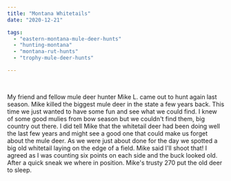 ```yaml
---
title: "Montana Whitetails"
date: "2020-12-21"

tags: 
  - "eastern-montana-mule-deer-hunts"
  - "hunting-montana"
  - "montana-rut-hunts"
  - "trophy-mule-deer-hunts"

---
```


 



My friend and fellow mule deer hunter Mike L. came out to hunt again last season. Mike killed the biggest mule deer in the state a few years back. This time we just wanted to have some fun and see what we could find. I knew of some good mulies from bow season but we couldn't find them, big country out there. I did tell Mike that the whitetail deer had been doing well the last few years and might see a good one that could make us forget about the mule deer. As we were just about done for the day we spotted a big old whitetail laying on the edge of a field. Mike said I'll shoot that! I agreed as I was counting six points on each side and the buck looked old. After a quick sneak we where in position. Mike's trusty 270 put the old deer to sleep.
